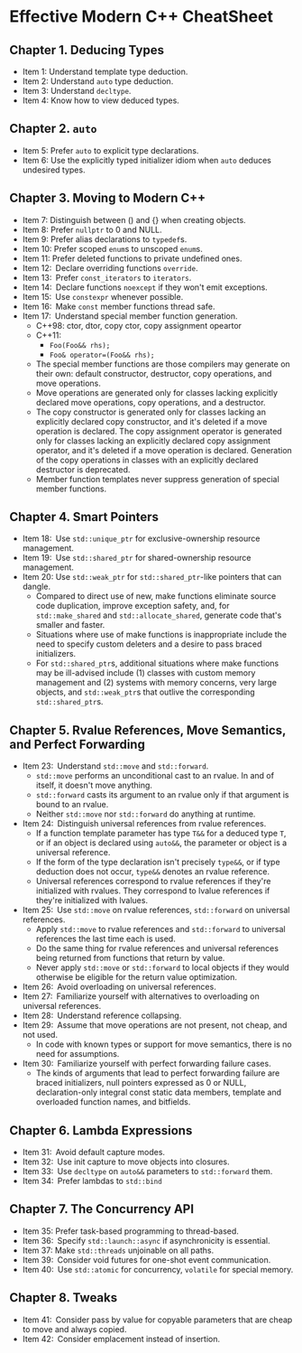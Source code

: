 # Effective Modern C++ CheatSheet

## Chapter 1. Deducing Types
- Item 1: Understand template type deduction.
- Item 2: Understand `auto` type deduction.
- Item 3: Understand `decltype`.
- Item 4: Know how to view deduced types.

## Chapter 2. `auto`
- Item 5: Prefer `auto` to explicit type declarations.
- Item 6: Use the explicitly typed initializer idiom when `auto` deduces undesired types.

## Chapter 3. Moving to Modern C++
- Item 7: Distinguish between () and {} when creating objects.
- Item 8: Prefer `nullptr` to 0 and NULL.
- Item 9: Prefer alias declarations to `typedef`s.
- Item 10: Prefer scoped `enum`s to unscoped `enum`s.
- Item 11: Prefer deleted functions to private undefined ones.
- Item 12: Declare overriding functions `override`.
- Item 13: Prefer `const_iterators` to `iterators`.
- Item 14: Declare functions `noexcept` if they won't emit exceptions.
- Item 15: Use `constexpr` whenever possible.
- Item 16: Make `const` member functions thread safe.
- Item 17: Understand special member function generation.
  - C++98: ctor, dtor, copy ctor, copy assignment opeartor
  - C++11:
    - `Foo(Foo&& rhs);`
    - `Foo& operator=(Foo&& rhs);`
  - The special member functions are those compilers may generate on their own: default constructor, destructor, copy operations, and move operations.
  - Move operations are generated only for classes lacking explicitly declared move operations, copy operations, and a destructor.
  - The copy constructor is generated only for classes lacking an explicitly declared copy constructor, and it's deleted if a move operation is declared. The copy assignment operator is generated only for classes lacking an explicitly declared copy assignment operator, and it's deleted if a move operation is declared. Generation of the copy operations in classes with an explicitly declared destructor is deprecated.
  - Member function templates never suppress generation of special member functions.

## Chapter 4. Smart Pointers
- Item 18: Use `std::unique_ptr` for exclusive-ownership resource management.
- Item 19: Use `std::shared_ptr` for shared-ownership resource management.
- Item 20:  Use `std::weak_ptr` for `std::shared_ptr`-like pointers that can dangle.
  - Compared to direct use of new, make functions eliminate source code duplication, improve exception safety, and, for `std::make_shared` and `std::allocate_shared`, generate code that's smaller and faster.
  - Situations where use of make functions is inappropriate include the need to specify custom deleters and a desire to pass braced initializers.
  - For `std::shared_ptr`s, additional situations where make functions may be ill-advised include (1) classes with custom memory management and (2) systems with memory concerns, very large objects, and `std::weak_ptr`s that outlive the corresponding `std::shared_ptr`s.

## Chapter 5. Rvalue References, Move Semantics, and Perfect Forwarding
- Item 23: Understand `std::move` and `std::forward`.
  - `std::move` performs an unconditional cast to an rvalue. In and of itself, it doesn't move anything.
  - `std::forward` casts its argument to an rvalue only if that argument is bound to an rvalue.
  - Neither `std::move` nor `std::forward` do anything at runtime.
- Item 24: Distinguish universal references from rvalue references.
  - If a function template parameter has type `T&&` for a deduced type `T`, or if an object is declared using `auto&&`, the parameter or object is a universal reference.
  - If the form of the type declaration isn't precisely `type&&`, or if type deduction does not occur, `type&&` denotes an rvalue reference.
  - Universal references correspond to rvalue references if they're initialized with rvalues. They correspond to lvalue references if they're initialized with lvalues.
- Item 25: Use `std::move` on rvalue references, `std::forward` on universal references.
  - Apply `std::move` to rvalue references and `std::forward` to universal references the last time each is used.
  - Do the same thing for rvalue references and universal references being returned from functions that return by value.
  - Never apply `std::move` or `std::forward` to local objects if they would otherwise be eligible for the return value optimization.
- Item 26: Avoid overloading on universal references.
- Item 27: Familiarize yourself with alternatives to overloading on universal references.
- Item 28: Understand reference collapsing.
- Item 29: Assume that move operations are not present, not cheap, and not used.
  - In code with known types or support for move semantics, there is no need for assumptions.
- Item 30: Familiarize yourself with perfect forwarding failure cases.
  - The kinds of arguments that lead to perfect forwarding failure are braced initializers, null pointers expressed as 0 or NULL, declaration-only integral const static data members, template and overloaded function names, and bitfields.

## Chapter 6. Lambda Expressions
- Item 31: Avoid default capture modes.
- Item 32: Use init capture to move objects into closures.
- Item 33: Use `decltype` on `auto&&` parameters to `std::forward` them.
- Item 34: Prefer lambdas to `std::bind`

## Chapter 7. The Concurrency API
- Item 35:  Prefer task-based programming to thread-based.
- Item 36: Specify `std::launch::async` if asynchronicity is essential.
- Item 37:  Make `std::threads` unjoinable on all paths.
- Item 39: Consider void futures for one-shot event communication.
- Item 40: Use `std::atomic` for concurrency, `volatile` for special memory.

## Chapter 8. Tweaks
- Item 41: Consider pass by value for copyable parameters that are cheap to move and always copied.
- Item 42: Consider emplacement instead of insertion.

